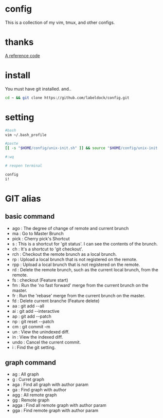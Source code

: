 # config
This is a collection of my vim, tmux, and other configs.

# thanks
[A reference code](https://github.com/dsdstudio/dotfiles)

# install
You must have git installed. and..
```bash
cd ~ && git clone https://github.com/labeldock/config.git
```

# setting
```bash
#bash
vim ~/.bash_profile

#paste
[[ -s "$HOME/config/unix-init.sh" ]] && source "$HOME/config/unix-init.sh"

#:wq

# reopen terminal

config
i!
```

# GIT alias
## basic command
* ago : The degree of change of remote and current brunch
* ma : Go to Master Brunch
* pick : Cherry pick's Shortcut
* s : This is a shortcut for 'git status'. I can see the contents of the brunch.
* ch : It's a shortcut to 'git checkout'.
* rch : Checkout the remote brunch as a local brunch.
* rp : Upload a local brunch that is not registered on the remote.
* rpp : Upload a local brunch that is not registered on the remote.
* rd : Delete the remote brunch, such as the current local brunch, from the remote.
* fs : checkout (Feature start)
* fm : Run the 'no fast forward' merge from the current brunch on the master.
* fr : Run the 'rebase' merge from the current brunch on the master.
* fd : Delete current branche (Feature delete)
* aa : git add --all
* ai : git add --interactive
* ap : git add --patch
* np : git reset --patch
* cm : git commit -m
* un : View the unindexed diff.
* in : View the indexed diff.
* undo : Cancel the current commit.
* i : Find the git setting.
## graph command
* ag : All graph
* g : Curret graph
* aga : Find all graph with author param
* ga : Find graph with author
* agg : All remote graph
* gg : Remote graph
* agga : Find all remote graph with author param
* gga : Find remote graph with author param
